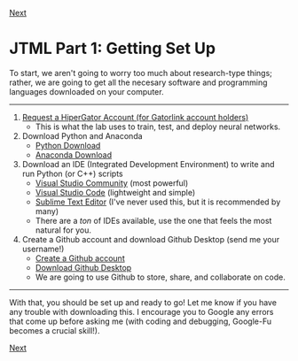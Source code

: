 [Next](https://github.com/BRIO-lab/brio-lab-onboarding/blob/main/JTML/Part_2.md)

# JTML Part 1: Getting Set Up

To start, we aren't going to worry too much about research-type things; rather, we are going to get all the necesary software and programming languages downloaded on your computer.

-----------

1. [Request a HiperGator Account (for Gatorlink account holders)](https://www.rc.ufl.edu/access/account-request/)
    * This is what the lab uses to train, test, and deploy neural networks.
2. Download Python and Anaconda
    * [Python Download](https://www.python.org/downloads/)
    * [Anaconda Download](https://www.python.org/downloads/)
3. Download an IDE (Integrated Development Environment) to write and run Python (or C++) scripts
    * [Visual Studio Community](https://visualstudio.microsoft.com/vs/community/) (most powerful)
    * [Visual Studio Code](https://code.visualstudio.com/) (lightweight and simple)
    * [Sublime Text Editor](https://www.sublimetext.com/) (I've never used this, but it is recommended by many)
    * There are a *ton* of IDEs available, use the one that feels the most natural for you.
4. Create a Github account and download Github Desktop (send me your username!)
    * [Create a Github account](https://github.com/join)
    * [Download Github Desktop](https://desktop.github.com/)
    * We are going to use Github to store, share, and collaborate on code. 

-----------

With that, you should be set up and ready to go! Let me know if you have any trouble with downloading this. I encourage you to Google any errors that come up before asking me (with coding and debugging, Google-Fu becomes a crucial skill!).

[Next](https://github.com/BRIO-lab/brio-lab-onboarding/blob/main/JTML/Part_2.md)